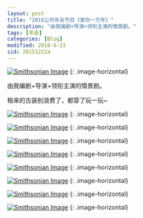 ```yaml
---
layout: post
title: "2016公司年会节目《爱你一万年》"
description: "由我编剧+导演+领衔主演的情景剧。"
tags: [年会]
categories: [Blog]
modified: 2018-6-23
sid: 20151222a
---
```


[![Smithsonian Image](//yorry.cn/up/link/blog/IMG_4723.JPG)](//yorry.cn/up/link/blog/IMG_4723.JPG)
{: .image-horizontal}

由我编剧+导演+领衔主演的情景剧。

租来的古装别浪费了，都穿了玩一玩~

<!--more-->

[![Smithsonian Image](//yorry.cn/up/link/blog/IMG_4724.JPG)](//yorry.cn/up/link/blog/IMG_4724.JPG)
{: .image-horizontal}

[![Smithsonian Image](//yorry.cn/up/link/blog/IMG_4725.JPG)](//yorry.cn/up/link/blog/IMG_4725.JPG)
{: .image-horizontal}

[![Smithsonian Image](//yorry.cn/up/link/blog/IMG_4726.JPG)](//yorry.cn/up/link/blog/IMG_4726.JPG)
{: .image-horizontal}

[![Smithsonian Image](//yorry.cn/up/link/blog/IMG_4727.JPG)](//yorry.cn/up/link/blog/IMG_4727.JPG)
{: .image-horizontal}

[![Smithsonian Image](//yorry.cn/up/link/blog/IMG_4728.JPG)](//yorry.cn/up/link/blog/IMG_4728.JPG)
{: .image-horizontal}

[![Smithsonian Image](//yorry.cn/up/link/blog/IMG_4729.JPG)](//yorry.cn/up/link/blog/IMG_4729.JPG)
{: .image-horizontal}

[![Smithsonian Image](//yorry.cn/up/link/blog/IMG_4730.JPG)](//yorry.cn/up/link/blog/IMG_4730.JPG)
{: .image-horizontal}

[![Smithsonian Image](//yorry.cn/up/link/blog/IMG_4731.JPG)](//yorry.cn/up/link/blog/IMG_4731.JPG)
{: .image-horizontal}
